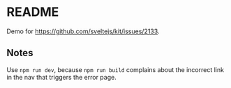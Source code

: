 # README

Demo for https://github.com/sveltejs/kit/issues/2133.



## Notes

Use `npm run dev`, because `npm run build` complains about the incorrect link in the nav that triggers the error page.